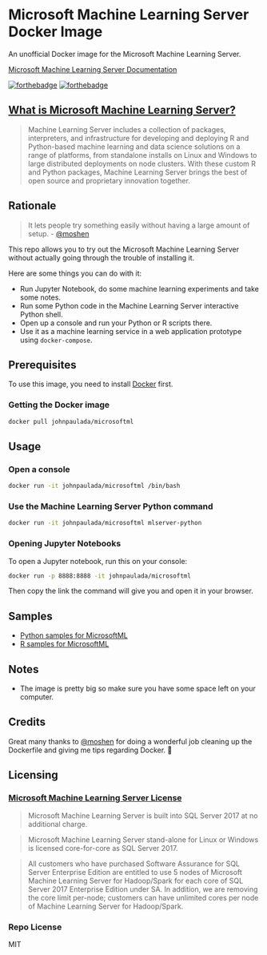 # Microsoft Machine Learning Server Docker Image
An unofficial Docker image for the Microsoft Machine Learning Server.

[Microsoft Machine Learning Server Documentation](https://docs.microsoft.com/en-us/machine-learning-server/)

[![forthebadge](http://forthebadge.com/images/badges/built-with-love.svg)](http://forthebadge.com)
[![forthebadge](http://forthebadge.com/images/badges/60-percent-of-the-time-works-every-time.svg)](http://forthebadge.com)

## [What is Microsoft Machine Learning Server?](https://docs.microsoft.com/en-us/machine-learning-server/what-is-machine-learning-server)
> Machine Learning Server includes a collection of packages, interpreters, and infrastructure for developing and deploying R and Python-based machine learning and data science solutions on a range of platforms, from standalone installs on Linux and Windows to large distributed deployments on node clusters. With these custom R and Python packages, Machine Learning Server brings the best of open source and proprietary innovation together.

## Rationale
> It lets people try something easily without having a large amount of setup. - [@moshen](https://github.com/moshen)

This repo allows you to try out the Microsoft Machine Learning Server without actually going through the trouble of installing it.

Here are some things you can do with it:
- Run Jupyter Notebook, do some machine learning experiments and take some notes.
- Run some Python code in the Machine Learning Server interactive Python shell.
- Open up a console and run your Python or R scripts there.
- Use it as a machine learning service in a web application prototype using `docker-compose`.

## Prerequisites
To use this image, you need to install [Docker](https://www.docker.com/) first.

### Getting the Docker image
```bash
docker pull johnpaulada/microsoftml
```

## Usage

### Open a console
```bash
docker run -it johnpaulada/microsoftml /bin/bash
```

### Use the Machine Learning Server Python command
```bash
docker run -it johnpaulada/microsoftml mlserver-python
```

### Opening Jupyter Notebooks
To open a Jupyter notebook, run this on your console:
```bash
docker run -p 8888:8888 -it johnpaulada/microsoftml
```
Then copy the link the command will give you and open it in your browser.

## Samples
- [Python samples for MicrosoftML](https://docs.microsoft.com/en-us/machine-learning-server/python/samples-microsoftml-python)
- [R samples for MicrosoftML](https://docs.microsoft.com/en-us/machine-learning-server/r/sample-microsoftml)

## Notes
- The image is pretty big so make sure you have some space left on your computer.

## Credits
Great many thanks to [@moshen](https://github.com/moshen) for doing a wonderful job cleaning up the Dockerfile and giving me tips regarding Docker. :tada:

## Licensing 

### [Microsoft Machine Learning Server License](https://blogs.technet.microsoft.com/machinelearning/2017/09/25/introducing-microsoft-machine-learning-server-9-2-release/)
> Microsoft Machine Learning Server is built into SQL Server 2017 at no additional charge.

> Microsoft Machine Learning Server stand-alone for Linux or Windows is licensed core-for-core as SQL Server 2017.

> All customers who have purchased Software Assurance for SQL Server Enterprise Edition are entitled to use 5 nodes of Microsoft Machine Learning Server for Hadoop/Spark for each core of SQL Server 2017 Enterprise Edition under SA. In addition, we are removing the core limit per-node; customers can have unlimited cores per node of Machine Learning Server for Hadoop/Spark.

### Repo License
MIT